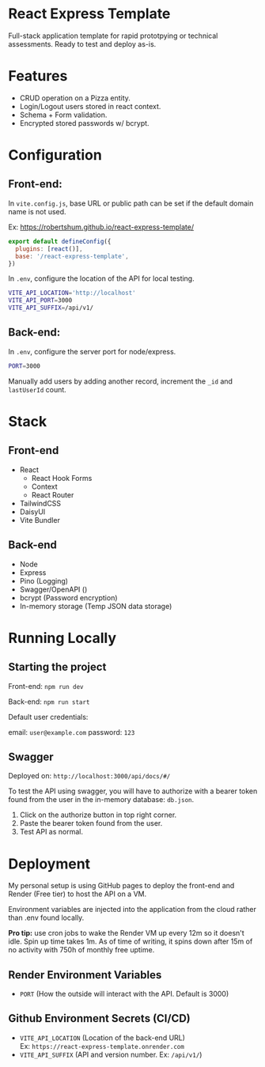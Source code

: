 # React Express Template

Full-stack application template for rapid prototpying or technical assessments.  Ready to test and deploy as-is.

# Features

- CRUD operation on a Pizza entity.
- Login/Logout users stored in react context.
- Schema + Form validation.
- Encrypted stored passwords w/ bcrypt.

# Configuration

## Front-end:

In ```vite.config.js```, base URL or public path can be set if the default domain name is not used.  

Ex: https://robertshum.github.io/react-express-template/

```js
export default defineConfig({
  plugins: [react()],
  base: '/react-express-template',
})
```

In ```.env```, configure the location of the API for local testing.

```bash
VITE_API_LOCATION='http://localhost'
VITE_API_PORT=3000
VITE_API_SUFFIX=/api/v1/
```

## Back-end:

In ```.env```, configure the server port for node/express.

```bash
PORT=3000
```

Manually add users by adding another record, increment the ```_id``` and ```lastUserId``` count.

# Stack

## Front-end
- React
  - React Hook Forms
  - Context
  - React Router
- TailwindCSS
- DaisyUI
- Vite Bundler

## Back-end
- Node
- Express
- Pino (Logging)
- Swagger/OpenAPI ()
- bcrypt (Password encryption)
- In-memory storage (Temp JSON data storage)

# Running Locally

## Starting the project

Front-end: ```npm run dev```

Back-end: ```npm run start```

Default user credentials:

email: ```user@example.com``` password: ```123```

## Swagger

Deployed on: ```http://localhost:3000/api/docs/#/```

To test the API using swagger, you will have to authorize with a bearer token found from the user in the in-memory database: ```db.json```.

1. Click on the authorize button in top right corner.
2. Paste the bearer token found from the user.
3. Test API as normal.

# Deployment

My personal setup is using GitHub pages to deploy the front-end and Render (Free tier) to host the API on a VM.

Environment variables are injected into the application from the cloud rather than .env found locally.

**Pro tip:** use cron jobs to wake the Render VM up every 12m so it doesn't idle.  Spin up time takes 1m.  As of time of writing, it spins down after 15m of no activity with 750h of monthly free uptime.

## Render Environment Variables

- ```PORT``` (How the outside will interact with the API.  Default is 3000)

## Github Environment Secrets (CI/CD)

- ```VITE_API_LOCATION``` (Location of the back-end URL)  
  Ex: ```https://react-express-template.onrender.com```
- ```VITE_API_SUFFIX``` (API and version number.  Ex: ```/api/v1/```)



